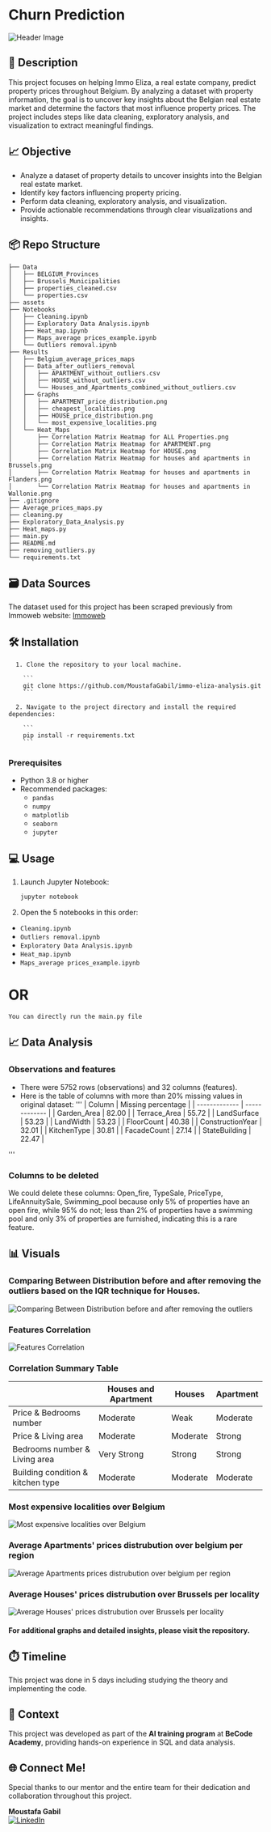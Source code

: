 # Churn Prediction
![Header Image](assets/H_A_analysis.png)

## 📝 Description
This project focuses on helping Immo Eliza, a real estate company, predict property prices throughout Belgium. By analyzing a dataset with property information, the goal is to uncover key insights about the Belgian real estate market and determine the factors that most influence property prices. The project includes steps like data cleaning, exploratory analysis, and visualization to extract meaningful findings.


## 📈 Objective
- Analyze a dataset of property details to uncover insights into the Belgian real estate market.
- Identify key factors influencing property pricing.
- Perform data cleaning, exploratory analysis, and visualization.
- Provide actionable recommendations through clear visualizations and insights.


## 📦 Repo Structure
```
├── Data
│   ├── BELGIUM_Provinces
│   ├── Brussels_Municipalities
│   ├── properties_cleaned.csv
│   └── properties.csv
├── assets
├── Notebooks
│   ├── Cleaning.ipynb
│   ├── Exploratory Data Analysis.ipynb
│   ├── Heat_map.ipynb
│   ├── Maps_average prices_example.ipynb
│   └── Outliers removal.ipynb
├── Results
│   ├── Belgium_average_prices_maps
│   ├── Data_after_outliers_removal
│   │   ├── APARTMENT_without_outliers.csv
│   │   ├── HOUSE_without_outliers.csv
│   │   └── Houses_and_Apartments_combined_without_outliers.csv
│   ├── Graphs
│   │   ├── APARTMENT_price_distribution.png
│   │   ├── cheapest_localities.png
│   │   ├── HOUSE_price_distribution.png
│   │   └── most_expensive_localities.png
│   └── Heat_Maps
│       ├── Correlation Matrix Heatmap for ALL Properties.png
│       ├── Correlation Matrix Heatmap for APARTMENT.png
│       ├── Correlation Matrix Heatmap for HOUSE.png
│       ├── Correlation Matrix Heatmap for houses and apartments in Brussels.png
│       ├── Correlation Matrix Heatmap for houses and apartments in Flanders.png
│       └── Correlation Matrix Heatmap for houses and apartments in Wallonie.png
├── .gitignore
├── Average_prices_maps.py
├── cleaning.py
├── Exploratory_Data_Analysis.py
├── Heat_maps.py
├── main.py
├── README.md
├── removing_outliers.py
└── requirements.txt
```
## 🗃️ Data Sources
The dataset used for this project has been scraped previously from Immoweb website:
[Immoweb](https://www.immoweb.be/en)

## 🛠️ Installation
```
  1. Clone the repository to your local machine.

    ```
    git clone https://github.com/MoustafaGabil/immo-eliza-analysis.git
    ```

  2. Navigate to the project directory and install the required dependencies:

    ```
    pip install -r requirements.txt
    ```
  ```


### Prerequisites
- Python 3.8 or higher
- Recommended packages:
  - `pandas`
  - `numpy`
  - `matplotlib`
  - `seaborn`
  - `jupyter`

## 💻 Usage
1. Launch Jupyter Notebook:
   ```bash
   jupyter notebook
   ```
2. Open the 5 notebooks in this order:
- `Cleaning.ipynb`
- `Outliers removal.ipynb`
- `Exploratory Data Analysis.ipynb`
- `Heat_map.ipynb`
- `Maps_average prices_example.ipynb`

# OR
`You can directly run the main.py file`
## 📈 Data Analysis
### Observations and features
- There were 5752 rows (observations) and 32 columns (features).
- Here is the table of columns with more than 20% missing values in original dataset:
'''
| Column           | Missing percentage |
| -------------    | -------------      |
| Garden_Area      | 82.00              |
| Terrace_Area     | 55.72              |
| LandSurface      | 53.23              |
| LandWidth        | 53.23              |
| FloorCount       | 40.38              |
| ConstructionYear | 32.01              |
| KitchenType      | 30.81              |
| FacadeCount      | 27.14              |
| StateBuilding    | 22.47              |

''' 
### Columns to be deleted
We could delete these columns: Open_fire, TypeSale, PriceType, LifeAnnuitySale, Swimming_pool because only 5% of properties have an open fire, while 95% do not; less than 2% of properties have a swimming pool and only 3% of properties are furnished, indicating this is a rare feature.

## 📊 Visuals

### Comparing Between Distribution before and after removing the outliers based on the IQR technique for Houses.
![Comparing Between Distribution before and after removing the outliers](assets/outliers_removal_houses.png)

### Features Correlation
![Features Correlation](assets/Correlation_Matrix_Heatmap_for_APARTMENT.png)
### Correlation Summary Table

|                                    | Houses and Apartment | Houses   | Apartment |
|------------------------------------|----------------------|----------|-----------|
| Price & Bedrooms number            | Moderate             | Weak     | Moderate  |
| Price & Living area                | Moderate             | Moderate | Strong    |
| Bedrooms number & Living area      | Very Strong          | Strong   | Strong    |
| Building condition & kitchen type  | Moderate             | Moderate | Moderate  |

### Most expensive localities over Belgium
![Most expensive localities over Belgium](assets/most_expensive_localities.png)

### Average Apartments' prices distrubution over belgium per region
![Average Apartments prices distrubution over belgium per region](assets\APARTMENT_prices_distrubution_over_Belgium.png)

### Average Houses' prices distrubution over Brussels per locality
![Average Houses' prices distrubution over Brussels per locality](assets\HOUSE_prices_distrubution_over_Brussels.png)

#### For additional graphs and detailed insights, please visit the repository.

## ⏱️ Timeline
This project was done in 5 days including studying the theory and implementing the code.

## 📌 Context  
This project was developed as part of the **AI training program** at **BeCode Academy**, providing hands-on experience in SQL and data analysis.

## 🌐 Connect Me!
Special thanks to our mentor and the entire team for their dedication and collaboration throughout this project.

  **Moustafa Gabil**  
  [![LinkedIn](https://img.shields.io/badge/Moustafa-LinkedIn-%230077B5?style=for-the-badge&logo=linkedin&logoColor=white)](https://www.linkedin.com/in/moustafa-gabil-8a4a6bab/)  
 